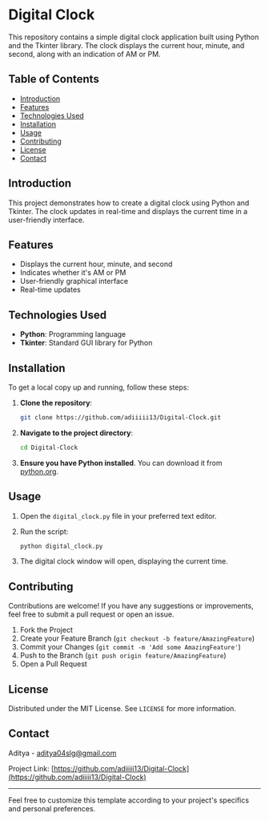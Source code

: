 # Digital Clock

This repository contains a simple digital clock application built using Python and the Tkinter library. The clock displays the current hour, minute, and second, along with an indication of AM or PM.

## Table of Contents

- [Introduction](#introduction)
- [Features](#features)
- [Technologies Used](#technologies-used)
- [Installation](#installation)
- [Usage](#usage)
- [Contributing](#contributing)
- [License](#license)
- [Contact](#contact)

## Introduction

This project demonstrates how to create a digital clock using Python and Tkinter. The clock updates in real-time and displays the current time in a user-friendly interface.

## Features

- Displays the current hour, minute, and second
- Indicates whether it's AM or PM
- User-friendly graphical interface
- Real-time updates

## Technologies Used

- **Python**: Programming language
- **Tkinter**: Standard GUI library for Python

## Installation

To get a local copy up and running, follow these steps:

1. **Clone the repository**:

   ```sh
   git clone https://github.com/adiiiii13/Digital-Clock.git
   ```

2. **Navigate to the project directory**:

   ```sh
   cd Digital-Clock
   ```

3. **Ensure you have Python installed**. You can download it from [python.org](https://www.python.org/).

## Usage

1. Open the `digital_clock.py` file in your preferred text editor.

2. Run the script:

   ```sh
   python digital_clock.py
   ```

3. The digital clock window will open, displaying the current time.

## Contributing

Contributions are welcome! If you have any suggestions or improvements, feel free to submit a pull request or open an issue.

1. Fork the Project
2. Create your Feature Branch (`git checkout -b feature/AmazingFeature`)
3. Commit your Changes (`git commit -m 'Add some AmazingFeature'`)
4. Push to the Branch (`git push origin feature/AmazingFeature`)
5. Open a Pull Request

## License

Distributed under the MIT License. See `LICENSE` for more information.

## Contact

Aditya - aditya04slg@gmail.com

Project Link: [https://github.com/adiiiii13/Digital-Clock](https://github.com/adiiiii13/Digital-Clock)

---

Feel free to customize this template according to your project's specifics and personal preferences.
